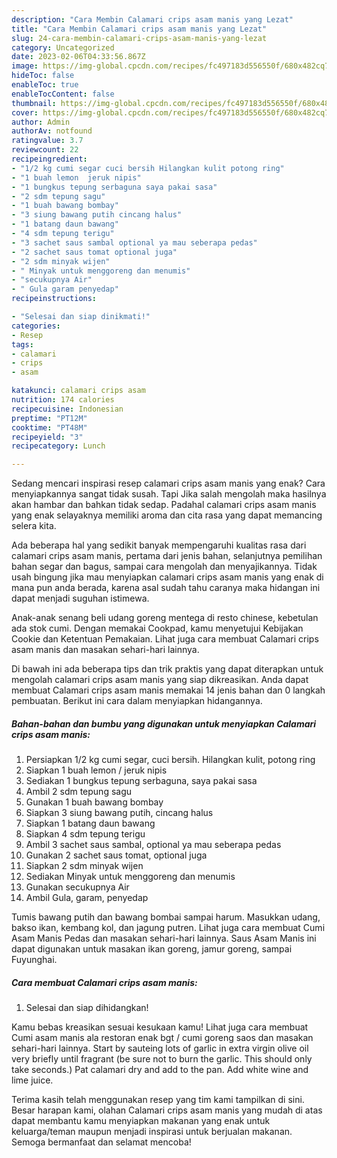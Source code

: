 ```yaml
---
description: "Cara Membin Calamari crips asam manis yang Lezat"
title: "Cara Membin Calamari crips asam manis yang Lezat"
slug: 24-cara-membin-calamari-crips-asam-manis-yang-lezat
category: Uncategorized
date: 2023-02-06T04:33:56.867Z
image: https://img-global.cpcdn.com/recipes/fc497183d556550f/680x482cq70/calamari-crips-asam-manis-foto-resep-utama.jpg
hideToc: false
enableToc: true
enableTocContent: false
thumbnail: https://img-global.cpcdn.com/recipes/fc497183d556550f/680x482cq70/calamari-crips-asam-manis-foto-resep-utama.jpg
cover: https://img-global.cpcdn.com/recipes/fc497183d556550f/680x482cq70/calamari-crips-asam-manis-foto-resep-utama.jpg
author: Admin
authorAv: notfound
ratingvalue: 3.7
reviewcount: 22
recipeingredient:
- "1/2 kg cumi segar cuci bersih Hilangkan kulit potong ring"
- "1 buah lemon  jeruk nipis"
- "1 bungkus tepung serbaguna saya pakai sasa"
- "2 sdm tepung sagu"
- "1 buah bawang bombay"
- "3 siung bawang putih cincang halus"
- "1 batang daun bawang"
- "4 sdm tepung terigu"
- "3 sachet saus sambal optional ya mau seberapa pedas"
- "2 sachet saus tomat optional juga"
- "2 sdm minyak wijen"
- " Minyak untuk menggoreng dan menumis"
- "secukupnya Air"
- " Gula garam penyedap"
recipeinstructions:

- "Selesai dan siap dinikmati!"
categories:
- Resep
tags:
- calamari
- crips
- asam

katakunci: calamari crips asam 
nutrition: 174 calories
recipecuisine: Indonesian
preptime: "PT12M"
cooktime: "PT48M"
recipeyield: "3"
recipecategory: Lunch

---
```



Sedang mencari inspirasi resep calamari crips asam manis yang enak? Cara menyiapkannya sangat tidak susah. Tapi Jika salah mengolah maka hasilnya akan hambar dan bahkan tidak sedap. Padahal calamari crips asam manis yang enak selayaknya memiliki aroma dan cita rasa yang dapat memancing selera kita.


Ada beberapa hal yang sedikit banyak mempengaruhi kualitas rasa dari calamari crips asam manis, pertama dari jenis bahan, selanjutnya pemilihan bahan segar dan bagus, sampai cara mengolah dan menyajikannya. Tidak usah bingung jika mau menyiapkan calamari crips asam manis yang enak di mana pun anda berada, karena asal sudah tahu caranya maka hidangan ini dapat menjadi suguhan istimewa.

Anak-anak senang beli udang goreng mentega di resto chinese, kebetulan ada stok cumi. Dengan memakai Cookpad, kamu menyetujui Kebijakan Cookie dan Ketentuan Pemakaian. Lihat juga cara membuat Calamari crips asam manis dan masakan sehari-hari lainnya.


Di bawah ini ada beberapa tips dan trik praktis yang dapat diterapkan untuk mengolah calamari crips asam manis yang siap dikreasikan. Anda dapat membuat Calamari crips asam manis memakai 14 jenis bahan dan 0 langkah pembuatan. Berikut ini cara dalam menyiapkan hidangannya.

<!--inarticleads1-->

##### Bahan-bahan dan bumbu yang digunakan untuk menyiapkan Calamari crips asam manis:

1. Persiapkan 1/2 kg cumi segar, cuci bersih. Hilangkan kulit, potong ring
1. Siapkan 1 buah lemon / jeruk nipis
1. Sediakan 1 bungkus tepung serbaguna, saya pakai sasa
1. Ambil 2 sdm tepung sagu
1. Gunakan 1 buah bawang bombay
1. Siapkan 3 siung bawang putih, cincang halus
1. Siapkan 1 batang daun bawang
1. Siapkan 4 sdm tepung terigu
1. Ambil 3 sachet saus sambal, optional ya mau seberapa pedas
1. Gunakan 2 sachet saus tomat, optional juga
1. Siapkan 2 sdm minyak wijen
1. Sediakan  Minyak untuk menggoreng dan menumis
1. Gunakan secukupnya Air
1. Ambil  Gula, garam, penyedap


Tumis bawang putih dan bawang bombai sampai harum. Masukkan udang, bakso ikan, kembang kol, dan jagung putren. Lihat juga cara membuat Cumi Asam Manis Pedas dan masakan sehari-hari lainnya. Saus Asam Manis ini dapat digunakan untuk masakan ikan goreng, jamur goreng, sampai Fuyunghai. 

<!--inarticleads2-->

##### Cara membuat Calamari crips asam manis:


1. Selesai dan siap dihidangkan!

Kamu bebas kreasikan sesuai kesukaan kamu! Lihat juga cara membuat Cumi asam manis ala restoran enak bgt / cumi goreng saos dan masakan sehari-hari lainnya. Start by sauteing lots of garlic in extra virgin olive oil very briefly until fragrant (be sure not to burn the garlic. This should only take seconds.) Pat calamari dry and add to the pan. Add white wine and lime juice. 

Terima kasih telah menggunakan resep yang tim kami tampilkan di sini. Besar harapan kami, olahan Calamari crips asam manis yang mudah di atas dapat membantu kamu menyiapkan makanan yang enak untuk keluarga/teman maupun menjadi inspirasi untuk berjualan makanan. Semoga bermanfaat dan selamat mencoba!
